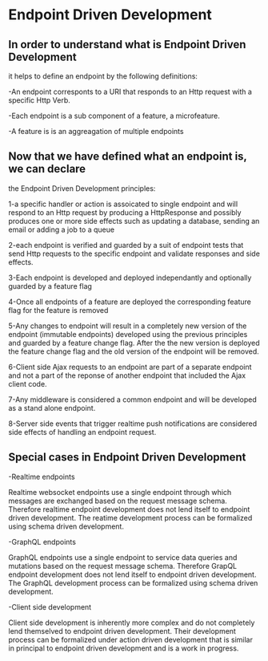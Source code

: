 # Endpoint Driven Development


## In order to understand what is Endpoint Driven Development
it helps to define an endpoint by the following definitions:

-An endpoint corresponts to a URI that responds to an Http request with a
specific Http Verb.

-Each endpoint is a sub component of a feature, a microfeature.

-A feature is is an aggreagation of multiple endpoints


## Now that we have defined what an endpoint is, we can declare
the Endpoint Driven Development principles:

1-a specific handler or action is assoicated to single endpoint and will respond
to an Http request by producing a HttpResponse and possibly produces one or more
side effects such as updating a database, sending an email or adding a job to a queue

2-each endpoint is verified and guarded by a suit of endpoint tests that send Http requests
to the specific endpoint and validate responses and side effects.

3-Each endpoint is developed and deployed independantly and optionally guarded
by a feature flag

4-Once all endpoints of a feature are deployed the corresponding feature flag
for the feature is removed

5-Any changes to endpoint will result in a completely new version of the endpoint
(immutable endpoints) developed using the previous principles and guarded by a feature
change flag. After the the new version is deployed
the feature change flag and the old version of the endpoint will be removed.

6-Client side Ajax requests to an endpoint are part of a separate endpoint and not a part of
the reponse of another endpoint that included the Ajax client code.

7-Any middleware is considered a common endpoint and will be developed as
a stand alone endpoint.

8-Server side events that trigger realtime push notifications are considered side effects of handling an endpoint request.

## Special cases in Endpoint Driven Development

-Realtime endpoints

Realtime websocket endpoints use a single endpoint through which messages are exchanged based on the request message schema.
Therefore realtime endpoint development does not lend itself to endpoint driven development.
The reatime development process can be formalized using schema driven development.

-GraphQL endpoints

GraphQL endpoints use a single endpoint to service data queries and mutations based on the request message schema. 
Therefore GrapQL endpoint development does not lend itself to endpoint driven development.
The GraphQL development process can be formalized using schema driven development.


-Client side development

Client side development is inherently more complex and do not completely lend
themselved to endpoint driven development.
Their development process can be formalized under action driven development that
is similar in principal to endpoint driven development and is a work in progress.

